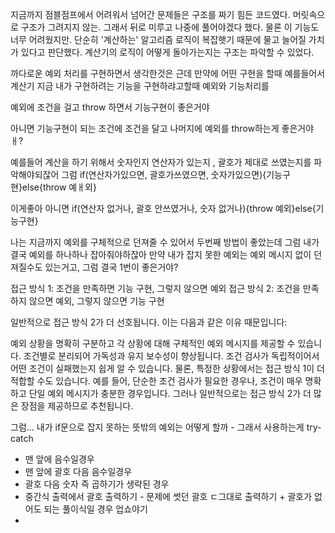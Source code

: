 

지금까지 점블점프에서 어려워서 넘어간 문제들은 구조를 짜기 힘든 코드였다. 머릿속으로 구조가 그려지지 않는. 그래서 뒤로 미루고 나중에 풀어야겠다 했다.
물론 이 기능도 너무 어려웠지만. 단순히 '계산하는' 알고리즘 로직이 복잡햇기 때문에 물고 늘어질 가치가 있다고 판단했다.
계산기의 로직이 어떻게 돌아가는지는 구조는 파악할 수 있었다.







까다로운 예외 처리를 구현하면서 생각한것은
근데 만약에 어떤 구현을 할때 예를들어서 계산기 지금 내가 구현하려는 기능을 구현하랴고할때 예외와 기능처리를

예외에 조건을 걸고 throw 하면서 기능구현이 좋은거야

아니면 기능구현이 되는 조건에 조건을 달고 나머지에 예외를 throw하는게 좋은거야ㅐ?

예를들어 계산을 하기 위해서 숫자인지 연산자가 있는지 , 괄호가 제대로 쓰였는지를 파악해야되잖어
그럼 if(연산자가있으면, 괄호가쓰였으면, 숫자가있으면){기능구현}else{throw 예ㅐ외}

이게좋아 아니면
if(연산자  없거나, 괄호 안쓰였거나, 숫자 없거나){throw 예외}else{기능구현}

나는 지금까지 예외를 구체적으로 던져줄 수 있어서 두번째 방법이 좋았는데 그럼 내가 결국 예외를 하나하나 잡아줘야하잖아 만약 내가 잡지 못한 예외는 예외 메시지 없이 던져질수도 있는거고, 그럼 결국 1번이 좋은거야?

접근 방식 1: 조건을 만족하면 기능 구현, 그렇지 않으면 예외
접근 방식 2: 조건을 만족하지 않으면 예외, 그렇지 않으면 기능 구현

일반적으로 접근 방식 2가 더 선호됩니다. 이는 다음과 같은 이유 때문입니다:

예외 상황을 명확히 구분하고 각 상황에 대해 구체적인 예외 메시지를 제공할 수 있습니다.
조건별로 분리되어 가독성과 유지 보수성이 향상됩니다.
조건 검사가 독립적이어서 어떤 조건이 실패했는지 쉽게 알 수 있습니다.
물론, 특정한 상황에서는 접근 방식 1이 더 적합할 수도 있습니다. 예를 들어, 단순한 조건 검사가 필요한 경우나, 조건이 매우 명확하고 단일 예외 메시지가 충분한 경우입니다. 그러나 일반적으로는 접근 방식 2가 더 많은 장점을 제공하므로 추천됩니다.


그럼... 내가 if문으로 잡지 못하는 뜻밖의 예외는 어떻게 할까 - 그래서 사용하는게 try-catch


- 맨 앞에 음수일경우
- 맨 앞에 괄호 다음 음수일경우
- 괄호 다음 숫자 즉 곱하기가 생략된 경우
- 중간식 출력에서 괄호 출력하기 - 문제에 썻던 괄호 ㄷ그대로 출력하기 + 괄호가 없어도 되는 풀이식일 경우 업쇼야기
- 
